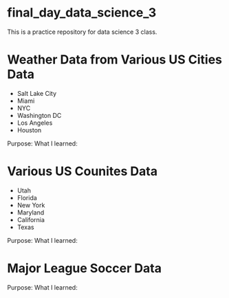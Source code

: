 # final_day_data_science_3
This is a practice repository for data science 3 class.


# Weather Data from Various US Cities Data
- Salt Lake City 
- Miami
- NYC
- Washington DC
- Los Angeles
- Houston

Purpose:
What I learned:


# Various US Counites Data
- Utah
- Florida
- New York
- Maryland
- California
- Texas

Purpose:
What I learned:

# Major League Soccer Data



Purpose:
What I learned:
